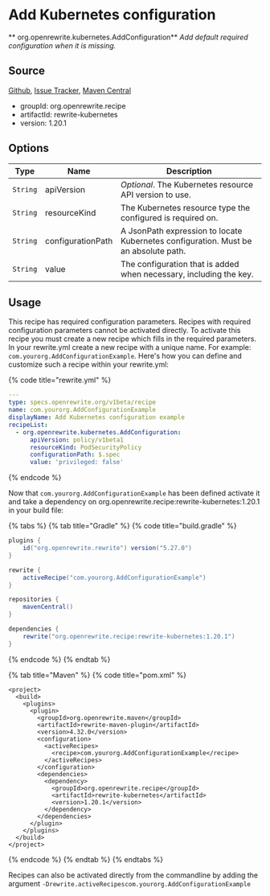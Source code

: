 # Add Kubernetes configuration

** org.openrewrite.kubernetes.AddConfiguration**
_Add default required configuration when it is missing._

## Source

[Github](https://github.com/openrewrite/rewrite-kubernetes), [Issue Tracker](https://github.com/openrewrite/rewrite-kubernetes/issues), [Maven Central](https://search.maven.org/artifact/org.openrewrite.recipe/rewrite-kubernetes/1.20.1/jar)

* groupId: org.openrewrite.recipe
* artifactId: rewrite-kubernetes
* version: 1.20.1

## Options

| Type | Name | Description |
| -- | -- | -- |
| `String` | apiVersion | *Optional*. The Kubernetes resource API version to use. |
| `String` | resourceKind | The Kubernetes resource type the configured is required on. |
| `String` | configurationPath | A JsonPath expression to locate Kubernetes configuration. Must be an absolute path. |
| `String` | value | The configuration that is added when necessary, including the key. |


## Usage

This recipe has required configuration parameters. Recipes with required configuration parameters cannot be activated directly. To activate this recipe you must create a new recipe which fills in the required parameters. In your rewrite.yml create a new recipe with a unique name. For example: `com.yourorg.AddConfigurationExample`.
Here's how you can define and customize such a recipe within your rewrite.yml:

{% code title="rewrite.yml" %}
```yaml
---
type: specs.openrewrite.org/v1beta/recipe
name: com.yourorg.AddConfigurationExample
displayName: Add Kubernetes configuration example
recipeList:
  - org.openrewrite.kubernetes.AddConfiguration:
      apiVersion: policy/v1beta1
      resourceKind: PodSecurityPolicy
      configurationPath: $.spec
      value: 'privileged: false'
```
{% endcode %}

Now that `com.yourorg.AddConfigurationExample` has been defined activate it and take a dependency on org.openrewrite.recipe:rewrite-kubernetes:1.20.1 in your build file:

{% tabs %}
{% tab title="Gradle" %}
{% code title="build.gradle" %}
```groovy
plugins {
    id("org.openrewrite.rewrite") version("5.27.0")
}

rewrite {
    activeRecipe("com.yourorg.AddConfigurationExample")
}

repositories {
    mavenCentral()
}

dependencies {
    rewrite("org.openrewrite.recipe:rewrite-kubernetes:1.20.1")
}
```
{% endcode %}
{% endtab %}

{% tab title="Maven" %}
{% code title="pom.xml" %}
```markup
<project>
  <build>
    <plugins>
      <plugin>
        <groupId>org.openrewrite.maven</groupId>
        <artifactId>rewrite-maven-plugin</artifactId>
        <version>4.32.0</version>
        <configuration>
          <activeRecipes>
            <recipe>com.yourorg.AddConfigurationExample</recipe>
          </activeRecipes>
        </configuration>
        <dependencies>
          <dependency>
            <groupId>org.openrewrite.recipe</groupId>
            <artifactId>rewrite-kubernetes</artifactId>
            <version>1.20.1</version>
          </dependency>
        </dependencies>
      </plugin>
    </plugins>
  </build>
</project>
```
{% endcode %}
{% endtab %}
{% endtabs %}

Recipes can also be activated directly from the commandline by adding the argument `-Drewrite.activeRecipescom.yourorg.AddConfigurationExample`
